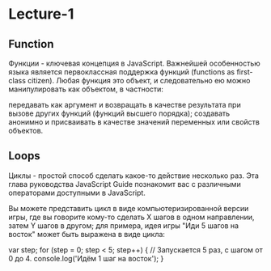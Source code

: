 # Lecture-1

## Function 

Функции - ключевая концепция в JavaScript. Важнейшей особенностью языка является первоклассная поддержка функций​ (functions as first-class citizen). Любая функция это объект, и следовательно ею можно манипулировать как объектом, в частности:

передавать как аргумент и возвращать в качестве результата при вызове других функций (функций высшего порядка);
создавать анонимно и присваивать в качестве значений переменных или свойств объектов.


## Loops 
Циклы - простой способ сделать какое-то действие несколько раз. Эта глава руководства JavaScript Guide познакомит вас с различными операторами доступными в JavaScript.

Вы можете представить цикл в виде компьютеризированной версии игры, где вы говорите кому-то сделать X шагов в одном направлении, затем Y шагов в другом; для примера, идея игры "Иди 5 шагов на восток" может быть выражена в виде цикла:

var step;
for (step = 0; step < 5; step++) {
  // Запускается 5 раз, с шагом от 0 до 4.
  console.log('Идём 1 шаг на восток');
}

